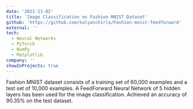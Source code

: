 ```yaml
---
date: '2021-11-02'
title: 'Image Classification on Fashion MNIST Dataset'
github: 'https://github.com/kalyanchirla/Fashion-mnist-feedforward'
external: ''
tech:
  - Neural Networks
  - PyTorch
  - NumPy
  - Matplotlib
company: ''
showInProjects: true
---
```


Fashion MNIST dataset consists of a training set of 60,000 examples and a test set of 10,000 examples. A FeedForward Neural Network of 5 hidden layers has been used for the image classification. Achieved an accuracy of 90.35% on the test dataset.
